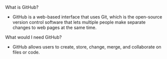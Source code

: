 
What is GitHub? 
- GitHub is a web-based interface that uses Git, which is the open-source version control software that lets multiple people make separate changes to web pages at the same time. 

What would I need GitHub? 
- GitHub allows users to create, store, change, merge, and collaborate on files or code. 